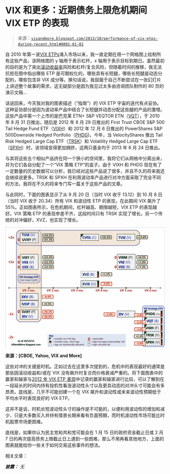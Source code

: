 <!--yml

类别：未分类

日期：2024-05-18 16:12:52

-->

# VIX 和更多：近期债务上限危机期间 VIX ETP 的表现

> 来源：[`vixandmore.blogspot.com/2013/10/performance-of-vix-etps-during-recent.html#0001-01-01`](http://vixandmore.blogspot.com/2013/10/performance-of-vix-etps-during-recent.html#0001-01-01)

自 2010 年第一波[VIX ETPs](http://vixandmore.blogspot.com/search/label/VIX%20ETN)涌入市场以来，我一直定期在用一个网格图上绘制所有这些产品，该网格图的 y 轴用于表示杠杆，x 轴用于表示目标到期日。虽然最初的目的是为了突出[滚动收益率](http://vixandmore.blogspot.com/search/label/roll%20yield)风险和杠杆/复合风险，但随着时间的推移，我无法抗拒在图中指出哪些 ETP 是可期权化的，哪些具有长短腿，哪些长短腿是动态分配的，哪些包含非 VIX 成分等。换句话说，我屈服于自己不断尝试在一张幻灯片上讲述整个故事的需求，这无疑部分是因为我见过太多由咨询团队制作的 80 页的演示文稿…

话说回来，今天我对我的图表描述（“指南”）的 VIX ETP 宇宙的迭代有点妥协。这种妥协部分是因为波动率产品中结合了长短腿并动态分配这些腿的产品的激增。这些产品中第一个上市的是巴克莱 ETN+ S&P VEQTOR ETN（[VQT](http://vixandmore.blogspot.com/search/label/VQT)），于 2010 年 8 月 31 日推出，随后是 2012 年 8 月 29 日推出的 First Trust CBOE S&P 500 Tail Hedge Fund ETF（[VIXH](http://vixandmore.blogspot.com/search/label/VIXH)）和 2012 年 12 月 6 日推出的 PowerShares S&P 500Downside Hedged Portfolio（[PHDG](http://vixandmore.blogspot.com/search/label/PHDG))。今年，当 VelocityShares 推出 Tail Risk Hedged Large Cap ETF（[TRSK](http://vixandmore.blogspot.com/search/label/TRSK)）和 Volatility Hedged Large Cap ETF（[SPXH](http://vixandmore.blogspot.com/search/label/TRSK)）时，该领域变得更加拥挤，这两只基金均于 2013 年 6 月 24 日推出。

与其将这些五个相似产品挤在同一个狭小的空间里，我将它们从网格中分离出来，并为它们各自分配了一个“VIX 策略 ETP”的盒子。由于 VIXH 和 PHDG 现在有了一定数量的历史数据可以分析，我已经对这些产品说了很多，并且不久的将来我还会继续说更多。TRSK 和 SPXH 在利用波动率产品进行对冲方面采取了完全不同的方法，我将在不久的将来专门写一篇关于这些产品的文章。

与此同时，下面的图表显示了从 9 月 20 日（当时 VIX 收于 13.12）到 10 月 8 日（当时 VIX 收于 20.34）所有 VIX 和波动性 ETP 的表现，在此期间 VIX 飙升了 55%。正如图表所示，在危机期间，杠杆越高、期限越短，VIX ETP 的表现越好。VIX 策略 ETP 的表现参差不齐，这段时间只有 TRSK 实现了增长。另一个传统的对冲偏好，XVZ，也实现了增长。

![](img/9c75ae9bad4e3aea728b42994f6fa688.png)

**来源：[CBOE, Yahoo, VIX and More]**

这些对冲的关键是时机。正如过去在这里多次提到的，危机中的表现最好的通常是那些因滚动收益和/或在 VIX 没有飙升时复合而价格衰减严重的。将下面图表中的赢家和输家与[2012 年 VIX ETP 表现](http://vixandmore.blogspot.com/2013/01/vix-etp-performance-in-2012.html)中记录的赢家和输家进行比较，可以了解到在一段延长的时间内持有投机性看涨波动性头寸以及更具动态的对冲头寸可能会有多昂贵。底线是，几乎不可能创建一个在 VIX 飙升和波动性或未来波动性预期低于平均水平时表现良好的 VIX ETP。

这并不是说，时机长短波动性头寸的操作是不可能的，以便利用波动性的增加和减少，只是大多数买入并持有情景长期来看有负面预期，而时机波动性市场可能比时机股票市场更困难。

底线是，如果你认为民主党和共和党可能会在 1 月 15 日的政府资金截止日或 2 月 7 日的再次提高债务上限截止日上遇到一些困难，那么不用再看其他地方，上面的图表就能给你一些关于如何交易这些事件的想法。

相关文章：

***披露：*** *无*
